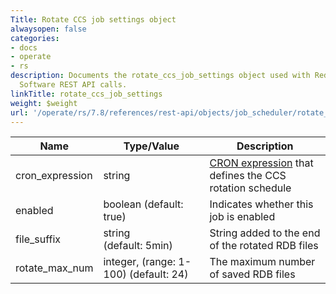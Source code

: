 ```yaml
---
Title: Rotate CCS job settings object
alwaysopen: false
categories:
- docs
- operate
- rs
description: Documents the rotate_ccs_job_settings object used with Redis Enterprise
  Software REST API calls.
linkTitle: rotate_ccs_job_settings
weight: $weight
url: '/operate/rs/7.8/references/rest-api/objects/job_scheduler/rotate_ccs_job_settings/'
---
```


| Name | Type/Value | Description |
|------|------------|-------------|
| cron_expression | string | [CRON expression](https://en.wikipedia.org/wiki/Cron#CRON_expression) that defines the CCS rotation schedule |
| enabled | boolean (default: true) | Indicates whether this job is enabled |
| file_suffix | string (default:&nbsp;5min) | String added to the end of the rotated RDB files |
| rotate_max_num | integer, (range:&nbsp;1-100) (default:&nbsp;24) | The maximum number of saved RDB files |
